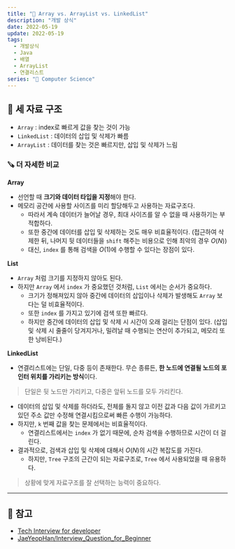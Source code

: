 ```yaml
---
title: "📂 Array vs. ArrayList vs. LinkedList"
description: "개발 상식"
date: 2022-05-19
update: 2022-05-19
tags:
  - 개발상식
  - Java
  - 배열
  - ArrayList
  - 연결리스트
series: "📂 Computer Science"
---
```


## 🧷 세 자료 구조
- `Array` : index로 빠르게 값을 찾는 것이 가능
- `LinkedList` : 데이터의 삽입 및 삭제가 빠름
- `ArrayList` : 데이터를 찾는 것은 빠르지만, 삽입 및 삭제가 느림

### 🪚 더 자세한 비교
**Array**
- 선언할 때 **크기와 데이터 타입을 지정**해야 한다.
- 메모리 공간에 사용할 사이즈를 미리 할당해두고 사용하는 자료구조다.
  - 따라서 계속 데이터가 늘어날 경우, 최대 사이즈를 알 수 없을 때 사용하기는 부적합하다.
  - 또한 중간에 데이터를 삽입 및 삭제하는 것도 매우 비효율적이다. (접근하여 삭제한 뒤, 나머지 뒷 데이터들을 `shift` 해주는 비용으로 인해 최악의 경우 $O(N)$)
  - 대신, `index` 를 통해 검색을 $O(1)$에 수행할 수 있다는 장점이 있다.

**List**
- `Array` 처럼 크기를 지정하지 않아도 된다.
- 하지만 `Array` 에서 `index` 가 중요했던 것처럼, `List` 에서는 순서가 중요하다.
  - 크기가 정해져있지 않아 중간에 데이터의 삽입이나 삭제가 발생해도 `Array` 보다는 덜 비효율적이다.
  - 또한 `index` 를 가지고 있기에 검색 또한 빠르다.
  - 하지만 중간에 데이터의 삽입 및 삭제 시 시간이 오래 걸리는 단점이 있다. (삽입 및 삭제 시 줄줄이 당겨지거나, 밀려날 때 수행되는 연산이 추가되고, 메모리 또한 낭비된다.)

**LinkedList**
- 연결리스트에는 단일, 다중 등이 존재한다. 무슨 종류든, **한 노드에 연결될 노드의 포인터 위치를 가리키는 방식**이다.

> 단일은 뒷 노드만 가리키고, 다중은 앞뒤 노드를 모두 가리킨다.

- 데이터의 삽입 및 삭제를 하더라도, 전체를 돌지 않고 이전 값과 다음 값이 가르키고 있던 주소 값만 수정해 연결시킴으로써 빠른 수행이 가능하다.
- 하지만, `k` 번째 값을 찾는 문제에서는 비효율적이다.
  - 연결리스트에서는 `index` 가 없기 때문에, 순차 검색을 수행하므로 시간이 더 걸린다.
- 결과적으로, 검색과 삽입 및 삭제에 대해서 $O(N)$의 시간 복잡도를 가진다.
  - 하지만, `Tree` 구조의 근간이 되는 자료구조로, `Tree` 에서 사용되었을 때 유용하다.

> 상황에 맞게 자료구조를 잘 선택하는 능력이 중요하다.

---

## 📕 참고
- [Tech Interview for developer](https://gyoogle.dev/blog/computer-science/data-structure/Array%20vs%20ArrayList%20vs%20LinkedList.html)
- [JaeYeopHan/Interview_Question_for_Beginner](https://github.com/JaeYeopHan/Interview_Question_for_Beginner/tree/master/DataStructure#array-vs-linked-list)